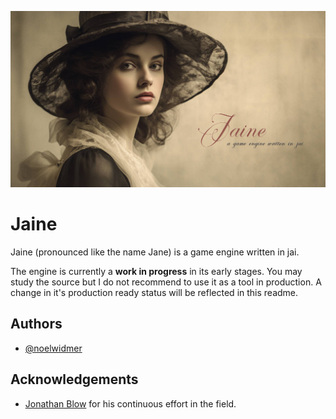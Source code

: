 ![Logo](./doc/banner.png)

# Jaine

Jaine (pronounced like the name Jane) is a game engine written in jai. 

The engine is currently a **work in progress** in its early stages. 
You may study the source but I do not recommend to use it as a tool in production. 
A change in it's production ready status will be reflected in this readme.

## Authors

- [@noelwidmer](https://github.com/noelwidmer/)

## Acknowledgements

 - [Jonathan Blow](https://x.com/Jonathan_Blow) for his continuous effort in the field.